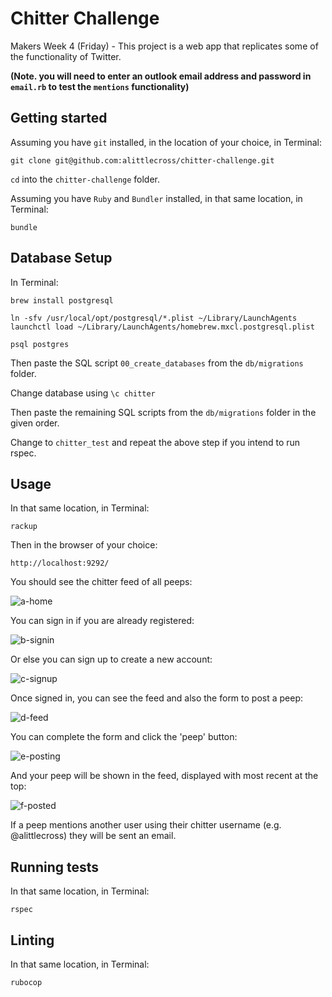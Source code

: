 # Chitter Challenge

Makers Week 4 (Friday) - This project is a web app that replicates some of the functionality of Twitter.

**(Note. you will need to enter an outlook email address and password in `email.rb` to test the `mentions` functionality)**

## Getting started

Assuming you have `git` installed, in the location of your choice, in Terminal:

`git clone git@github.com:alittlecross/chitter-challenge.git`

`cd` into the `chitter-challenge` folder.

Assuming you have `Ruby` and `Bundler` installed, in that same location, in Terminal:

`bundle`

## Database Setup

In Terminal:

```
brew install postgresql

ln -sfv /usr/local/opt/postgresql/*.plist ~/Library/LaunchAgents
launchctl load ~/Library/LaunchAgents/homebrew.mxcl.postgresql.plist

psql postgres
```

Then paste the SQL script `00_create_databases` from the `db/migrations` folder.

Change database using `\c chitter`

Then paste the remaining SQL scripts from the `db/migrations` folder in the given order.

Change to `chitter_test` and repeat the above step if you intend to run rspec.

## Usage

In that same location, in Terminal:

`rackup`

Then in the browser of your choice:

`http://localhost:9292/`

You should see the chitter feed of all peeps:

![a-home](images/a-home.png)

You can sign in if you are already registered:

![b-signin](images/b-signin.png)

Or else you can sign up to create a new account:

![c-signup](images/c-signup.png)

Once signed in, you can see the feed and also the form to post a peep:

![d-feed](images/d-feed.png)

You can complete the form and click the 'peep' button:

![e-posting](images/e-posting.png)

And your peep will be shown in the feed, displayed with most recent at the top:

![f-posted](images/f-posted.png)

If a peep mentions another user using their chitter username (e.g. @alittlecross) they will be sent an email.

## Running tests

In that same location, in Terminal:

`rspec`

## Linting

In that same location, in Terminal:

`rubocop`
